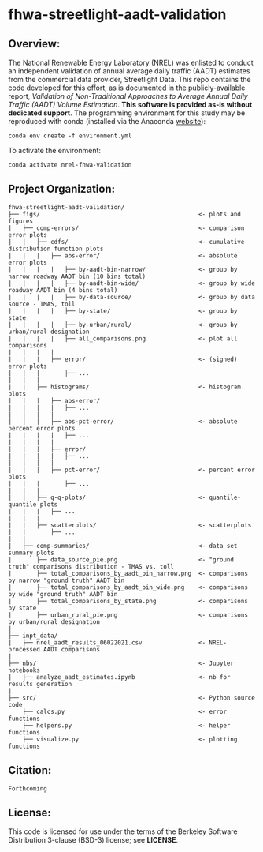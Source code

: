 # fhwa-streetlight-aadt-validation

## Overview:  
The National Renewable Energy Laboratory (NREL) was enlisted to conduct an independent validation of annual average daily traffic (AADT) estimates from the commercial data provider, Streetlight Data. This repo contains the code developed for this effort, as is documented in the publicly-available report, _Validation of Non-Traditional Approaches to Average Annual Daily Traffic (AADT) Volume Estimation_. **This software is provided as-is without dedicated support**. The programming environment for this study may be reproduced with conda (installed via the Anaconda [website](https://docs.anaconda.com/anaconda/install/)):

`conda env create -f environment.yml`

To activate the environment:  
  
`conda activate nrel-fhwa-validation`

## Project Organization:  
  
```
fhwa-streetlight-aadt-validation/
├── figs/                                             <- plots and figures
|   ├── comp-errors/                                  <- comparison error plots
|   |   ├── cdfs/                                     <- cumulative distribution function plots
|   |   |   ├── abs-error/                            <- absolute error plots
|   |   |   |   ├── by-aadt-bin-narrow/               <- group by narrow roadway AADT bin (10 bins total)
|   |   |   |   ├── by-aadt-bin-wide/                 <- group by wide roadway AADT bin (4 bins total)
|   |   |   |   ├── by-data-source/                   <- group by data source - TMAS, toll
|   |   |   |   ├── by-state/                         <- group by state
|   |   |   |   ├── by-urban/rural/                   <- group by urban/rural designation
|   |   |   |   ├── all_comparisons.png               <- plot all comparisons
|   |   |   |
|   |   |   ├── error/                                <- (signed) error plots
|   |   |       ├── ...
|   |   |
|   |   ├── histograms/                               <- histogram plots
|   |   |   ├── abs-error/    
|   |   |   |   ├── ...
|   |   |   |
|   |   |   ├── abs-pct-error/                        <- absolute percent error plots  
|   |   |   |   ├── ...
|   |   |   |
|   |   |   ├── error/                     
|   |   |   |   ├── ...
|   |   |   |
|   |   |   ├── pct-error/                            <- percent error plots  
|   |   |       ├── ...
|   |   |
|   |   ├── q-q-plots/                                <- quantile-quantile plots
|   |   |   ├── ...
|   |   |
|   |   ├── scatterplots/                             <- scatterplots
|   |       ├── ...
|   |   
|   ├── comp-summaries/                               <- data set summary plots
|       ├── data_source_pie.png                       <- "ground truth" comparisons distribution - TMAS vs. toll
|       ├── total_comparisons_by_aadt_bin_narrow.png  <- comparisons by narrow "ground truth" AADT bin
|       ├── total_comparisons_by_aadt_bin_wide.png    <- comparisons by wide "ground truth" AADT bin
|       ├── total_comparisons_by_state.png            <- comparisons by state
|       ├── urban_rural_pie.png                       <- comparisons by urban/rural designation
|
├── inpt_data/
|   ├── nrel_aadt_results_06022021.csv                <- NREL-processed AADT comparisons
|
├── nbs/                                              <- Jupyter notebooks
|   ├── analyze_aadt_estimates.ipynb                  <- nb for results generation
|
├── src/                                              <- Python source code
    ├── calcs.py                                      <- error functions
    ├── helpers.py                                    <- helper functions
    ├── visualize.py                                  <- plotting functions
```

## Citation:  
`Forthcoming`  
  
## License:  
This code is licensed for use under the terms of the Berkeley Software Distribution 3-clause (BSD-3) license; see **LICENSE**.
